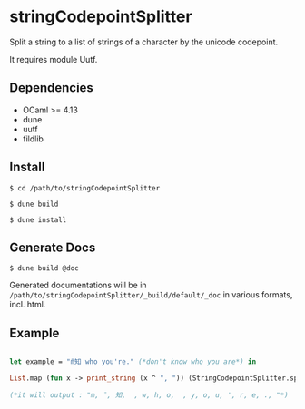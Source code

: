 # stringCodepointSplitter

Split a string to a list of strings of a character by the unicode codepoint.

It requires module Uutf.

## Dependencies
 - OCaml >= 4.13
 - dune
 - uutf
 - fildlib

## Install

```
$ cd /path/to/stringCodepointSplitter

$ dune build

$ dune install

```

## Generate Docs
```
$ dune build @doc
```

Generated documentations will be in `/path/to/stringCodepointSplitter/_build/default/_doc` in 
various formats, incl. html.
## Example

```OCaml

let example = "m̄知 who you're." (*don't know who you are*) in

List.map (fun x -> print_string (x ^ ", ")) (StringCodepointSplitter.split_string_by_unicode_codepoint example);;
  
(*it will output : "m, ̄, 知,  , w, h, o,  , y, o, u, ', r, e, ., "*)
```
